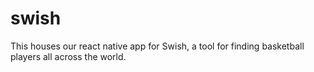 # swish
This houses our react native app for Swish, a tool for finding basketball players all across the world.

